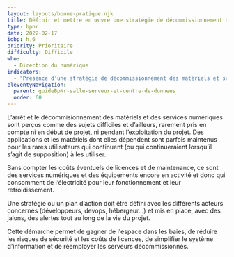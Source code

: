 ```yaml
---
layout: layouts/bonne-pratique.njk
title: Définir et mettre en œuvre une stratégie de décommissionnement des services numériques
type: bpnr
date: 2022-02-17
idbp: h.6
priority: Prioritaire
difficulty: Difficile
who:
  - Direction du numérique
indicators:
  - "Présence d'une stratégie de décommissionnement des matériels et services numériques : oui / non"
eleventyNavigation:
  parent: guideBpNr-salle-serveur-et-centre-de-donnees
  order: 60
---
```


L’arrêt et le décommisionnement des matériels et des services numériques sont perçus comme des sujets difficiles et d’ailleurs, rarement pris en compte ni en début de projet, ni pendant l’exploitation du projet. Des applications et les matériels dont elles dépendent sont parfois maintenus pour les rares utilisateurs qui continuent (ou qui continueraient lorsqu’il s’agit de supposition) à les utiliser. 

Sans compter les coûts éventuels de licences et de maintenance, ce sont des services numériques et des équipements encore en activité et donc qui consomment de l’électricité pour leur fonctionnement et leur refroidissement.

Une stratégie ou un plan d’action doit être défini avec les différents acteurs concernés (développeurs, devops, hébergeur…) et mis en place, avec des jalons, des alertes tout au long de la vie du projet.

Cette démarche permet de gagner de l'espace dans les baies, de réduire les risques de sécurité et les coûts de licences, de simplifier le système d'information et de réemployer les serveurs décommissionnés.
